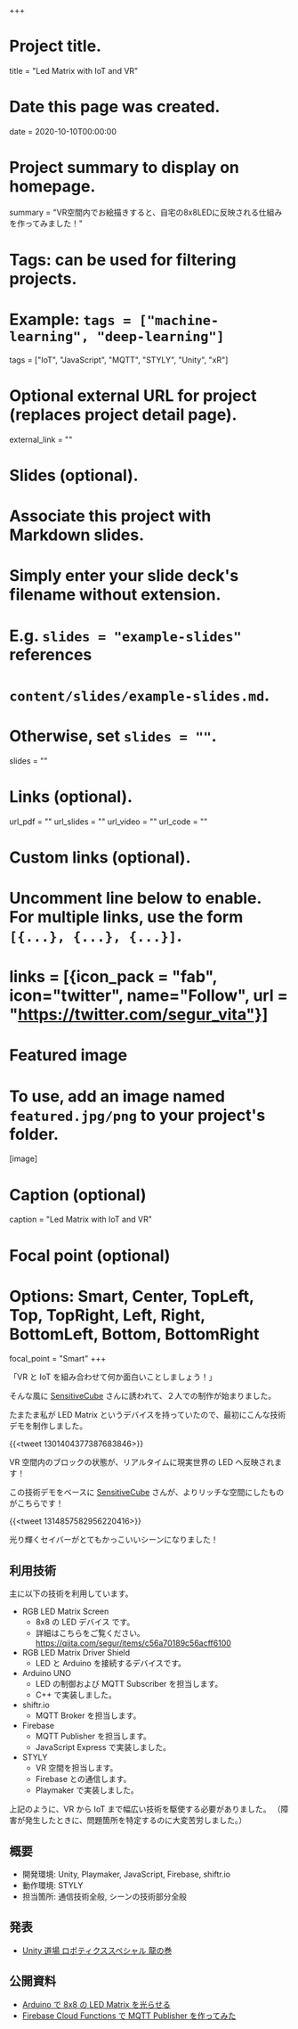 +++
# Project title.
title = "Led Matrix with IoT and VR"

# Date this page was created.
date = 2020-10-10T00:00:00

# Project summary to display on homepage.
summary = "VR空間内でお絵描きすると、自宅の8x8LEDに反映される仕組みを作ってみました！"

# Tags: can be used for filtering projects.
# Example: `tags = ["machine-learning", "deep-learning"]`
tags = ["IoT", "JavaScript", "MQTT", "STYLY", "Unity", "xR"]

# Optional external URL for project (replaces project detail page).
external_link = ""

# Slides (optional).
#   Associate this project with Markdown slides.
#   Simply enter your slide deck's filename without extension.
#   E.g. `slides = "example-slides"` references 
#   `content/slides/example-slides.md`.
#   Otherwise, set `slides = ""`.
slides = ""

# Links (optional).
url_pdf = ""
url_slides = ""
url_video = ""
url_code = ""

# Custom links (optional).
#   Uncomment line below to enable. For multiple links, use the form `[{...}, {...}, {...}]`.
# links = [{icon_pack = "fab", icon="twitter", name="Follow", url = "https://twitter.com/segur_vita"}]

# Featured image
# To use, add an image named `featured.jpg/png` to your project's folder. 
[image]
  # Caption (optional)
  caption = "Led Matrix with IoT and VR"

  # Focal point (optional)
  # Options: Smart, Center, TopLeft, Top, TopRight, Left, Right, BottomLeft, Bottom, BottomRight
  focal_point = "Smart"
+++

「VR と IoT を組み合わせて何か面白いことしましょう！」

そんな風に [SensitiveCube](https://twitter.com/onCube_jp) さんに誘われて、２人での制作が始まりました。

たまたま私が LED Matrix というデバイスを持っていたので、最初にこんな技術デモを制作しました。

{{<tweet 1301404377387683846>}}

VR 空間内のブロックの状態が、リアルタイムに現実世界の LED へ反映されます！

この技術デモをベースに [SensitiveCube](https://twitter.com/onCube_jp) さんが、よりリッチな空間にしたものがこちらです！

{{<tweet 1314857582956220416>}}

光り輝くセイバーがとてもかっこいいシーンになりました！

## 利用技術

主に以下の技術を利用しています。

- RGB LED Matrix Screen
  - 8x8 の LED デバイス です。
  - 詳細はこちらをご覧ください。 https://qiita.com/segur/items/c56a70189c56acff6100
- RGB LED Matrix Driver Shield
  - LED と Arduino を接続するデバイスです。
- Arduino UNO
  - LED の制御および MQTT Subscriber を担当します。
  - C++ で実装しました。
- shiftr.io
  - MQTT Broker を担当します。
- Firebase
  - MQTT Publisher を担当します。
  - JavaScript Express で実装しました。
- STYLY
  - VR 空間を担当します。
  - Firebase との通信します。
  - Playmaker で実装しました。

上記のように、VR から IoT まで幅広い技術を駆使する必要がありました。
（障害が発生したときに、問題箇所を特定するのに大変苦労しました。）

## 概要

- 開発環境: Unity, Playmaker, JavaScript, Firebase, shiftr.io
- 動作環境: STYLY
- 担当箇所: 通信技術全般, シーンの技術部分全般

## 発表

- [Unity 道場 ロボティクススペシャル 龍の巻](https://meetup.unity3d.jp/jp/events/1257)

## 公開資料

- [Arduino で 8x8 の LED Matrix を光らせる](https://qiita.com/segur/items/c56a70189c56acff6100)
- [Firebase Cloud Functions で MQTT Publisher を作ってみた](https://qiita.com/segur/items/bf9a31b6906a99a7ae26)
